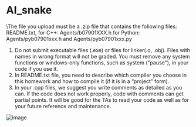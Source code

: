 # AI_snake
\The file you upload must be a .zip file that contains the following files: README.txt,
for C++: Agents/b07901XXX.h
for Python: Agents/pyb07901xxx.h and Agents/pyb07901xxx.py
1. Do not submit executable files (.exe) or files for linker(.o, .obj). Files with names in wrong format will not be graded. You must remove any system functions or windows-only functions, such as system ("pause"), in your code if you use it.
2. In README.txt file, you need to describe which compiler you choose in this homework and how to compile it (if it is in a “project” form).
3. In your .cpp files, we suggest you write comments as detailed as you can. If the code does not work properly, code with comments can get partial points. It will be good for the TAs to read your code as well as for your future reference and maintenance.

![image](https://github.com/timtimchang/AI_snake/edit/master/image.png)
